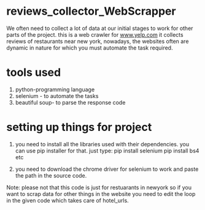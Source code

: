 # reviews_collector_WebScrapper

We often need to collect a lot of data at our initial stages to work for other parts of the project.
this is a web crawler for www.yelp.com
it collects reviews of restaurants  near new york,
nowadays, the websites often are dynamic in nature for which you must automate the task required.

# tools used
1. python-programming language
2. selenium - to automate the tasks
3. beautiful soup- to parse the response code

# setting up things for project
1. you need to install all the libraries used with their dependencies. you can use pip installer for that.
just type:
pip install selenium
pip install bs4
etc

2. you need to download the chrome driver for selenium to work and paste the path in the  source code.


Note: please not that this code is just for restuarants in newyork so if you want to scrap data for other things in the website you need to edit the loop in the given code which takes care of hotel_urls.
